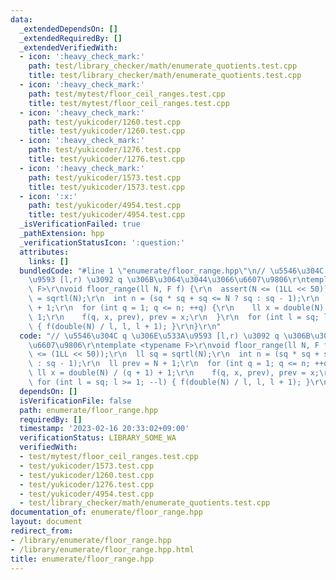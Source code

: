 ```yaml
---
data:
  _extendedDependsOn: []
  _extendedRequiredBy: []
  _extendedVerifiedWith:
  - icon: ':heavy_check_mark:'
    path: test/library_checker/math/enumerate_quotients.test.cpp
    title: test/library_checker/math/enumerate_quotients.test.cpp
  - icon: ':heavy_check_mark:'
    path: test/mytest/floor_ceil_ranges.test.cpp
    title: test/mytest/floor_ceil_ranges.test.cpp
  - icon: ':heavy_check_mark:'
    path: test/yukicoder/1260.test.cpp
    title: test/yukicoder/1260.test.cpp
  - icon: ':heavy_check_mark:'
    path: test/yukicoder/1276.test.cpp
    title: test/yukicoder/1276.test.cpp
  - icon: ':heavy_check_mark:'
    path: test/yukicoder/1573.test.cpp
    title: test/yukicoder/1573.test.cpp
  - icon: ':x:'
    path: test/yukicoder/4954.test.cpp
    title: test/yukicoder/4954.test.cpp
  _isVerificationFailed: true
  _pathExtension: hpp
  _verificationStatusIcon: ':question:'
  attributes:
    links: []
  bundledCode: "#line 1 \"enumerate/floor_range.hpp\"\n// \u5546\u304C q \u306E\u533A\
    \u9593 [l,r) \u3092 q \u306B\u3064\u3044\u3066\u6607\u9806\r\ntemplate <typename\
    \ F>\r\nvoid floor_range(ll N, F f) {\r\n  assert(N <= (1LL << 50));\r\n  ll sq\
    \ = sqrtl(N);\r\n  int n = (sq * sq + sq <= N ? sq : sq - 1);\r\n  ll prev = N\
    \ + 1;\r\n  for (int q = 1; q <= n; ++q) {\r\n    ll x = double(N) / (q + 1) +\
    \ 1;\r\n    f(q, x, prev), prev = x;\r\n  }\r\n  for (int l = sq; l >= 1; --l)\
    \ { f(double(N) / l, l, l + 1); }\r\n}\r\n"
  code: "// \u5546\u304C q \u306E\u533A\u9593 [l,r) \u3092 q \u306B\u3064\u3044\u3066\
    \u6607\u9806\r\ntemplate <typename F>\r\nvoid floor_range(ll N, F f) {\r\n  assert(N\
    \ <= (1LL << 50));\r\n  ll sq = sqrtl(N);\r\n  int n = (sq * sq + sq <= N ? sq\
    \ : sq - 1);\r\n  ll prev = N + 1;\r\n  for (int q = 1; q <= n; ++q) {\r\n   \
    \ ll x = double(N) / (q + 1) + 1;\r\n    f(q, x, prev), prev = x;\r\n  }\r\n \
    \ for (int l = sq; l >= 1; --l) { f(double(N) / l, l, l + 1); }\r\n}\r\n"
  dependsOn: []
  isVerificationFile: false
  path: enumerate/floor_range.hpp
  requiredBy: []
  timestamp: '2023-02-16 20:33:02+09:00'
  verificationStatus: LIBRARY_SOME_WA
  verifiedWith:
  - test/mytest/floor_ceil_ranges.test.cpp
  - test/yukicoder/1573.test.cpp
  - test/yukicoder/1260.test.cpp
  - test/yukicoder/1276.test.cpp
  - test/yukicoder/4954.test.cpp
  - test/library_checker/math/enumerate_quotients.test.cpp
documentation_of: enumerate/floor_range.hpp
layout: document
redirect_from:
- /library/enumerate/floor_range.hpp
- /library/enumerate/floor_range.hpp.html
title: enumerate/floor_range.hpp
---
```

